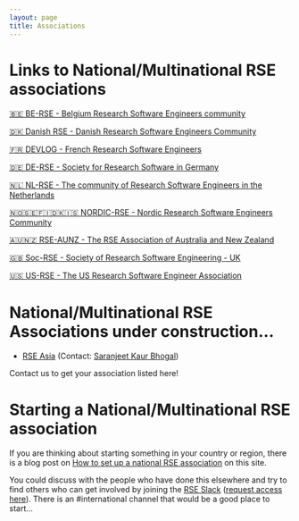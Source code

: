 ```yaml
---
layout: page
title: Associations
---
```


# Links to National/Multinational RSE associations

[🇧🇪 BE-RSE - Belgium Research Software Engineers community](https://be-rse.org/)

[🇩🇰 Danish RSE - Danish Research Software Engineers Community](https://dighumlab.org/danish-rse/)

[🇫🇷 DEVLOG - French Research Software Engineers](https://www.devlog.cnrs.fr/)

[🇩🇪 DE-RSE - Society for Research Software in Germany](http://de-rse.org)

[🇳🇱 NL-RSE - The community of Research Software Engineers in the Netherlands](http://nl-rse.org)

[🇳🇴🇸🇪🇫🇮🇩🇰🇮🇸 NORDIC-RSE - Nordic Research Software Engineers Community](http://nordic-rse.org/)

[🇦🇺🇳🇿 RSE-AUNZ - The RSE Association of Australia and New Zealand](https://rse-aunz.github.io/)

[🇬🇧 Soc-RSE - Society of Research Software Engineering - UK](https://society-rse.org/)

[🇺🇸 US-RSE - The US Research Software Engineer Association](http://us-rse.org/)


# National/Multinational RSE Associations under construction...

* [RSE Asia](https://rse-asia.github.io/RSE_Asia/) (Contact: [Saranjeet Kaur Bhogal](mailto:kaur.saranjeet3@gmail.com))

Contact us to get your association listed here!


# Starting a National/Multinational RSE association

If you are thinking about starting something in your country or region, there is a blog post on [How to set up a national RSE association](https://researchsoftware.org/2018/04/18/how-to-setup.html) on this site.

You could discuss with the people who have done this elsewhere and try to find others who can get involved by joining the [RSE Slack](https://ukrse.slack.com) ([request access here](https://docs.google.com/forms/d/e/1FAIpQLSc9LqOWGwA1xDvSgy81eimcb9s0cNBFso0zv0_HoZz16G1M5w/viewform?c=0&w=1)). There is an #international channel that would be a good place to start...

